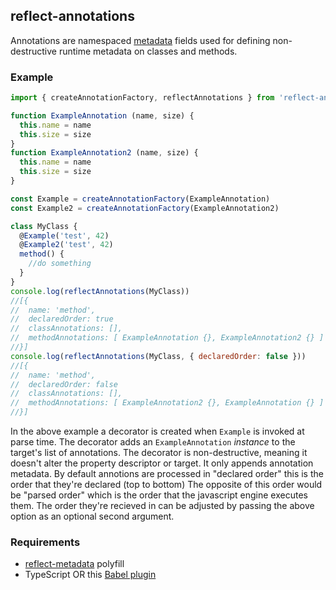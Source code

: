 ## reflect-annotations

Annotations are namespaced [metadata](https://www.npmjs.com/package/reflect-metadata) fields used for defining non-destructive runtime metadata on classes and methods.

### Example
```javascript
import { createAnnotationFactory, reflectAnnotations } from 'reflect-annotations'

function ExampleAnnotation (name, size) {
  this.name = name
  this.size = size
}
function ExampleAnnotation2 (name, size) {
  this.name = name
  this.size = size
}

const Example = createAnnotationFactory(ExampleAnnotation)
const Example2 = createAnnotationFactory(ExampleAnnotation2)

class MyClass {
  @Example('test', 42)
  @Example2('test', 42)
  method() {
    //do something
  }
}
console.log(reflectAnnotations(MyClass))
//[{
//  name: 'method',
//  declaredOrder: true
//  classAnnotations: [],
//  methodAnnotations: [ ExampleAnnotation {}, ExampleAnnotation2 {} ]
//}]
console.log(reflectAnnotations(MyClass, { declaredOrder: false }))
//[{
//  name: 'method',
//  declaredOrder: false
//  classAnnotations: [],
//  methodAnnotations: [ ExampleAnnotation2 {}, ExampleAnnotation {} ]
//}]
```

In the above example a decorator is created when `Example` is invoked at parse time. The decorator adds an `ExampleAnnotation` _instance_ to the target's list of annotations. The decorator is non-destructive, meaning it doesn't alter the property descriptor or target. It only appends annotation metadata. By default annotions are processed in "declared order" this is the order that they're declared (top to bottom) The opposite of this order would be "parsed order" which is the order that the javascript engine executes them. The order they're recieved in can be adjusted by passing the above option as an optional second argument.

### Requirements
- [reflect-metadata](https://www.npmjs.com/package/reflect-metadata) polyfill
- TypeScript OR this [Babel plugin](https://www.npmjs.com/package/babel-plugin-transform-decorators-legacy)

